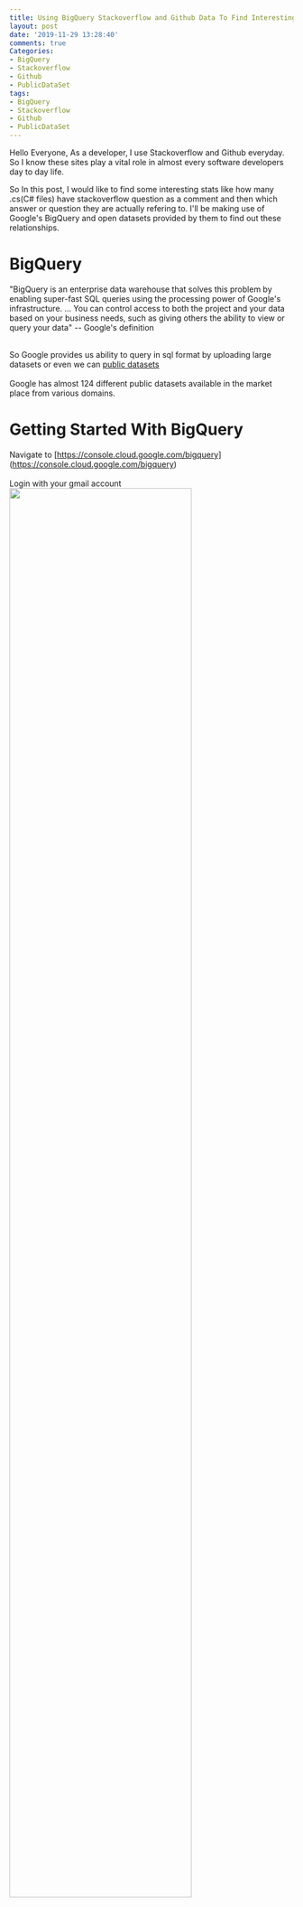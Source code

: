 ```yaml
---
title: Using BigQuery Stackoverflow and Github Data To Find Interesting Stats
layout: post
date: '2019-11-29 13:28:40'
comments: true
Categories:
- BigQuery
- Stackoverflow
- Github
- PublicDataSet
tags:
- BigQuery
- Stackoverflow
- Github
- PublicDataSet
---
```


Hello Everyone,
As a developer, I use Stackoverflow and Github everyday. So I know these sites play a vital role in almost every software developers day to day life.<br>

So In this post, I would like to find some interesting stats like how many .cs(C# files) have stackoverflow question as a comment and then which answer or question they are actually refering to. I'll be making use of Google's BigQuery and open datasets provided by them to find out these relationships.<br>

# BigQuery
"BigQuery is an enterprise data warehouse that solves this problem by enabling super-fast SQL queries using the processing power of Google's infrastructure. ... You can control access to both the project and your data based on your business needs, such as giving others the ability to view or query your data" -- Google's definition<br><br>

So Google provides us ability to query in sql format by uploading large datasets or even we can [public datasets](https://console.cloud.google.com/marketplace/browse?filter=solution-type:dataset&_ga=2.36387364.-58570473.1575000853) <br>
<br>
Google has almost 124 different public datasets available in the market place from various domains.
<br>


# Getting Started With BigQuery
Navigate to [https://console.cloud.google.com/bigquery] (https://console.cloud.google.com/bigquery) <br>
<br>
Login with your gmail account
<br>
<img src="{{ site.baseurl }}/bigquery1.JPG"  alt="" style="width: 80%;height: 80%;"/>
<br>
Click on select project and add a new project if you dont have one or the quota got expired for existing one. Once we are done with the project creation, following screen appears.<br>
<img src="{{ site.baseurl }}/bigquery2.JPG"  alt="" style="width: 80%;height: 80%;"/><br>
At the bottom we can see **bigquery-public-data** and there we can see different public datasets. I am more interested in **github_repos** and **stackoverflow** datasets.
<br>
When we expand **github_repos** we can see different tables available and when we click on a table name we can see schema. If we click on preview, we can see sample data.
# Finding Languages Used In Repos
You write blog posts as text files and Jekyll provides everything you need to turn it into a blog.
<br>
**Distinct list of languages used in repos**
```
SELECT distinct(lang.name) as lang FROM `bigquery-public-data.github_repos.languages`, UNNEST(language) as lang
```


<table>
<thead>
<tr>
<th>Row</th>
<th>lang</th>
</tr>
</thead>
<tbody>
<tr>
<td>1</td>
<td>
<div>C</div>
</td>
</tr>
<tr>
<td>2</td>
<td>
<div>D</div>
</td>
</tr>
<tr>
<td>3</td>
<td>
<div>M4</div>
</td>
</tr>
<tr>
<td>4</td>
<td>
<div>Makefile</div>
</td>
</tr>
<tr>
<td>5</td>
<td>
<div>Objective-C</div>
</td>
</tr>
<tr>
<td>6</td>
<td>
<div>Roff</div>
</td>
</tr>
<tr>
<td>7</td>
<td>
<div>Shell</div>
</td>
</tr>
<tr>
<td>8</td>
<td>
<div>PHP</div>
</td>
</tr>
<tr>
<td>9</td>
<td>
<div>Perl</div>
</td>
</tr>
<tr>
<td>10</td>
<td>
<div>Java</div>
</td>
</tr>
<tr>
<td>11</td>
<td>
<div>JavaScript</div>
</td>
</tr>
<tr>
<td>12</td>
<td>
<div>Python</div>
</td>
</tr>
<tr>
<td>13</td>
<td>
<div>Ruby</div>
</td>
</tr>
<tr>
<td>14</td>
<td>
<div>Tcl</div>
</td>
</tr>
<tr>
<td>15</td>
<td>
<div>OCaml</div>
</td>
</tr>
<tr>
<td>16</td>
<td>
<div>XSLT</div>
</td>
</tr>
<tr>
<td>17</td>
<td>
<div>VimL</div>
</td>
</tr>
<tr>
<td>18</td>
<td>
<div>Elixir</div>
</td>
</tr>
<tr>
<td>19</td>
<td>
<div>Groovy</div>
</td>
</tr>
<tr>
<td>20</td>
<td>
<div>Racket</div>
</td>
</tr>
<tr>
<td>21</td>
<td>
<div>Vala</div>
</td>
</tr>
<tr>
<td>22</td>
<td>
<div>Scheme</div>
</td>
</tr>
<tr>
<td>23</td>
<td>
<div>Verilog</div>
</td>
</tr>
<tr>
<td>24</td>
<td>
<div>Emacs Lisp</div>
</td>
</tr>
<tr>
<td>25</td>
<td>
<div>E</div>
</td>
</tr>
<tr>
<td>26</td>
<td>
<div>HTML</div>
</td>
</tr>
<tr>
<td>27</td>
<td>
<div>Matlab</div>
</td>
</tr>
<tr>
<td>28</td>
<td>
<div>PostScript</div>
</td>
</tr>
<tr>
<td>29</td>
<td>
<div>VHDL</div>
</td>
</tr>
<tr>
<td>30</td>
<td>
<div>J</div>
</td>
</tr>
<tr>
<td>31</td>
<td>
<div>M</div>
</td>
</tr>
<tr>
<td>32</td>
<td>
<div>MATLAB</div>
</td>
</tr>
<tr>
<td>33</td>
<td>
<div>TeX</div>
</td>
</tr>
<tr>
<td>34</td>
<td>
<div>Mercury</div>
</td>
</tr>
<tr>
<td>35</td>
<td>
<div>mupad</div>
</td>
</tr>
<tr>
<td>36</td>
<td>
<div>OpenEdge ABL</div>
</td>
</tr>
<tr>
<td>37</td>
<td>
<div>Rebol</div>
</td>
</tr>
<tr>
<td>38</td>
<td>
<div>Objective-C++</div>
</td>
</tr>
<tr>
<td>39</td>
<td>
<div>Swift</div>
</td>
</tr>
<tr>
<td>40</td>
<td>
<div>R</div>
</td>
</tr>
<tr>
<td>41</td>
<td>
<div>Scala</div>
</td>
</tr>
<tr>
<td>42</td>
<td>
<div>C#</div>
</td>
</tr>
<tr>
<td>43</td>
<td>
<div>F#</div>
</td>
</tr>
<tr>
<td>44</td>
<td>
<div>Go</div>
</td>
</tr>
<tr>
<td>45</td>
<td>
<div>Rust</div>
</td>
</tr>
<tr>
<td>46</td>
<td>
<div>Pascal</div>
</td>
</tr>
<tr>
<td>47</td>
<td>
<div>Inno Setup</div>
</td>
</tr>
<tr>
<td>48</td>
<td>
<div>PowerShell</div>
</td>
</tr>
<tr>
<td>49</td>
<td>
<div>Smalltalk</div>
</td>
</tr>
<tr>
<td>50</td>
<td>
<div>NSIS</div>
</td>
</tr>
<tr>
<td>51</td>
<td>
<div>TSQL</div>
</td>
</tr>
<tr>
<td>52</td>
<td>
<div>C++</div>
</td>
</tr>
<tr>
<td>53</td>
<td>
<div>Groff</div>
</td>
</tr>
<tr>
<td>54</td>
<td>
<div>Lua</div>
</td>
</tr>
<tr>
<td>55</td>
<td>
<div>NewLisp</div>
</td>
</tr>
<tr>
<td>56</td>
<td>
<div>Perl6</div>
</td>
</tr>
<tr>
<td>57</td>
<td>
<div>Dart</div>
</td>
</tr>
<tr>
<td>58</td>
<td>
<div>Erlang</div>
</td>
</tr>
<tr>
<td>59</td>
<td>
<div>Haskell</div>
</td>
</tr>
<tr>
<td>60</td>
<td>
<div>Hack</div>
</td>
</tr>
<tr>
<td>61</td>
<td>
<div>LLVM</div>
</td>
</tr>
<tr>
<td>62</td>
<td>
<div>Protocol Buffer</div>
</td>
</tr>
<tr>
<td>63</td>
<td>
<div>Thrift</div>
</td>
</tr>
<tr>
<td>64</td>
<td>
<div>Yacc</div>
</td>
</tr>
<tr>
<td>65</td>
<td>
<div>Prolog</div>
</td>
</tr>
<tr>
<td>66</td>
<td>
<div>Puppet</div>
</td>
</tr>
<tr>
<td>67</td>
<td>
<div>Scilab</div>
</td>
</tr>
<tr>
<td>68</td>
<td>
<div>Forth</div>
</td>
</tr>
<tr>
<td>69</td>
<td>
<div>GLSL</div>
</td>
</tr>
<tr>
<td>70</td>
<td>
<div>Mask</div>
</td>
</tr>
<tr>
<td>71</td>
<td>
<div>Jupyter Notebook</div>
</td>
</tr>
<tr>
<td>72</td>
<td>
<div>Logos</div>
</td>
</tr>
<tr>
<td>73</td>
<td>
<div>Gnuplot</div>
</td>
</tr>
<tr>
<td>74</td>
<td>
<div>Mathematica</div>
</td>
</tr>
<tr>
<td>75</td>
<td>
<div>TypeScript</div>
</td>
</tr>
<tr>
<td>76</td>
<td>
<div>Visual Basic</div>
</td>
</tr>
<tr>
<td>77</td>
<td>
<div>QMake</div>
</td>
</tr>
<tr>
<td>78</td>
<td>
<div>Kotlin</div>
</td>
</tr>
<tr>
<td>79</td>
<td>
<div>CSS</div>
</td>
</tr>
<tr>
<td>80</td>
<td>
<div>EQ</div>
</td>
</tr>
<tr>
<td>81</td>
<td>
<div>IDL</div>
</td>
</tr>
<tr>
<td>82</td>
<td>
<div>FLUX</div>
</td>
</tr>
<tr>
<td>83</td>
<td>
<div>Pure Data</div>
</td>
</tr>
<tr>
<td>84</td>
<td>
<div>HLSL</div>
</td>
</tr>
<tr>
<td>85</td>
<td>
<div>QML</div>
</td>
</tr>
<tr>
<td>86</td>
<td>
<div>PLSQL</div>
</td>
</tr>
<tr>
<td>87</td>
<td>
<div>SQLPL</div>
</td>
</tr>
<tr>
<td>88</td>
<td>
<div>Processing</div>
</td>
</tr>
<tr>
<td>89</td>
<td>
<div>Lex</div>
</td>
</tr>
<tr>
<td>90</td>
<td>
<div>Idris</div>
</td>
</tr>
<tr>
<td>91</td>
<td>
<div>PureScript</div>
</td>
</tr>
<tr>
<td>92</td>
<td>
<div>Clojure</div>
</td>
</tr>
<tr>
<td>93</td>
<td>
<div>CoffeeScript</div>
</td>
</tr>
<tr>
<td>94</td>
<td>
<div>FORTRAN</div>
</td>
</tr>
<tr>
<td>95</td>
<td>
<div>Crystal</div>
</td>
</tr>
<tr>
<td>96</td>
<td>
<div>Factor</div>
</td>
</tr>
<tr>
<td>97</td>
<td>
<div>Julia</div>
</td>
</tr>
<tr>
<td>98</td>
<td>
<div>Nimrod</div>
</td>
</tr>
<tr>
<td>99</td>
<td>
<div>Vim script</div>
</td>
</tr>
<tr>
<td>100</td>
<td>
<div>PureBasic</div>
</td>
</tr>
</tbody>
</table>




<br>
**Please download the sample blog content I am using from this zip file and make use of it** {{ site.url }}/download.zip
<br>
<br>
Thanks,<br>
Pavan Kumar Aryasomayajula

<br><br><br>
{% if page.comments %}
<div id="disqus_thread"></div>
<script>
	
/**
*  RECOMMENDED CONFIGURATION VARIABLES: EDIT AND UNCOMMENT THE SECTION BELOW TO INSERT DYNAMIC VALUES FROM YOUR PLATFORM OR CMS.
*  LEARN WHY DEFINING THESE VARIABLES IS IMPORTANT: https://disqus.com/admin/universalcode/#configuration-variables*/

var disqus_config = function () {
this.page.identifier = 29102019312; // Replace PAGE_IDENTIFIER with your page's unique identifier variable
};

(function() { // DON'T EDIT BELOW THIS LINE
var d = document, s = d.createElement('script');
s.src = 'https://xyzcoder1.disqus.com/embed.js';
s.setAttribute('data-timestamp', +new Date());
(d.head || d.body).appendChild(s);
})();
</script>
<noscript>Please enable JavaScript to view the <a href="https://disqus.com/?ref_noscript">comments powered by Disqus.</a></noscript>
{% endif %}